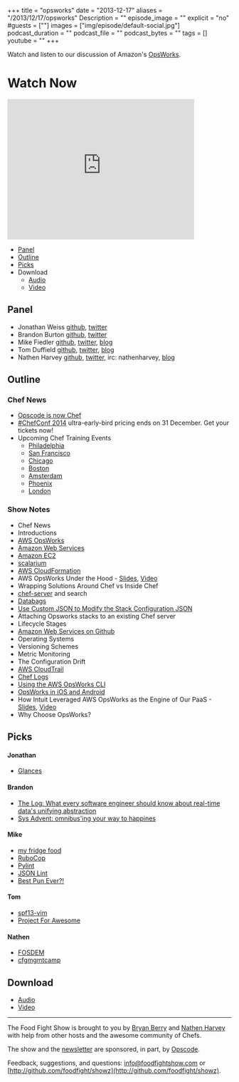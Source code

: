 +++
title = "opsworks"
date = "2013-12-17"
aliases = "/2013/12/17/opsworks"
Description = ""
episode_image = ""
explicit = "no"
#guests = [""]
images = ["img/episode/default-social.jpg"]
podcast_duration = ""
podcast_file = ""
podcast_bytes = ""
tags = []
youtube = ""
+++

Watch and listen to our discussion of Amazon's [OpsWorks](http://aws.amazon.com/opsworks/).


# Watch Now

<iframe width="420" height="315" src="http://www.youtube.com/embed/cJjvLZXpOxg" frameborder="0" allowfullscreen></iframe>

* [Panel](http://foodfightshow.org/2013/12/opsworks.html#panel)
* [Outline](http://foodfightshow.org/2013/12/opsworks.html#outline)
* [Picks](http://foodfightshow.org/2013/12/opsworks.html#picks)
* Download
  * [Audio](http://traffic.libsyn.com/foodfight/FoodFightShow-70-OpsWorks.mp3)
  * [Video](http://youtu.be/cJjvLZXpOxg)

Panel<a name="panel"></a>
-----

* Jonathan Weiss [github](https://github.com/jweiss), [twitter](https://twitter.com/jweiss)
* Brandon Burton [github](http://github.com/solarce), [twitter](https://twitter.com/solarce)
* Mike Fiedler [github](http://github.com/miketheman), [twitter](http://twitter.com/mikefiedler), [blog](http://www.miketheman.net)
* Tom Duffield [github](http://github.com/tduffield), [twitter](http://twitter.com/tomduffield), [blog](http://tomduffield.com)
* Nathen Harvey [github](http://github.com/nathenharvey), [twitter](http://twitter.com/nathenharvey), irc: nathenharvey, [blog](http://nathenharvey.com)

<!-- more -->

Outline<a name="outline"></a>
-------

### Chef News

* [Opscode is now Chef](http://www.getchef.com/blog/2013/12/09/chef-the-company-formerly-known-as-opscode/)
* [#ChefConf 2014](http://chefconf.com) ultra-early-bird pricing ends on 31 December.  Get your tickets now!
* Upcoming Chef Training Events
  * [Philadelphia](http://www.getchef.com/blog/event/2-day-chef-fundamentals-philadelphia-area/)
  * [San Francisco](http://www.getchef.com/blog/event/2-day-chef-fundamentals-san-francisco-4/)
  * [Chicago](http://www.getchef.com/blog/event/2-day-chef-fundamentals-chicago-2/)
  * [Boston](http://www.getchef.com/blog/event/2-day-chef-fundamentals-boston-area/)
  * [Amsterdam](http://www.getchef.com/blog/event/2-day-chef-fundamentals-amsterdam/)
  * [Phoenix](http://www.getchef.com/blog/event/2-day-chef-fundamentals-phoenix/)
  * [London](http://www.getchef.com/blog/event/2-day-chef-fundamentals-london/)

### Show Notes

* Chef News
* Introductions
* [AWS OpsWorks](http://aws.amazon.com/opsworks/)
* [Amazon Web Services](http://aws.amazon.com/)
* [Amazon EC2](http://aws.amazon.com/ec2/)
* [scalarium](https://github.com/scalarium)
* [AWS CloudFormation](http://aws.amazon.com/cloudformation/)
* AWS OpsWorks Under the Hood - [Slides](http://www.slideshare.net/AmazonWebServices/aws-opsworks-under-the-hood-dmg304-aws-reinvent-2013), [Video](http://www.youtube.com/watch?v=913oT6xV-Qk)
* Wrapping Solutions Around Chef vs Inside Chef
* [chef-server](https://github.com/opscode-cookbooks/chef-server) and search
* [Databags](http://docs.opscode.com/essentials_data_bags.html)
* [Use Custom JSON to Modify the Stack Configuration JSON](http://docs.aws.amazon.com/opsworks/latest/userguide/workingstacks-json.html)
* Attaching Opsworks stacks to an existing Chef server
* Lifecycle Stages
* [Amazon Web Services on Github](https://github.com/amazonwebservices)
* Operating Systems
* Versioning Schemes
* Metric Monitoring
* The Configuration Drift
* [AWS CloudTrail](http://aws.amazon.com/cloudtrail/faqs/)
* [Chef Logs](http://docs.aws.amazon.com/opsworks/latest/userguide/troubleshoot-debug-log.html)
* [Using the AWS OpsWorks CLI](http://docs.aws.amazon.com/opsworks/latest/userguide/cli-examples.html)
* [OpsWorks in iOS and Android](https://twitter.com/jeffbarr/status/413398665219149824)
* How Intuit Leveraged AWS OpsWorks as the Engine of Our PaaS - [Slides](http://www.slideshare.net/AmazonWebServices/how-intuit-leveraged-aws-opsworks-as-the-engine-of-our-paas-dmg305-aws-reinvent-2013), [Video](http://www.youtube.com/watch?v=fZ8HmekZabo)
* Why Choose OpsWorks?

Picks<a name="picks"></a>
-----
#### Jonathan

* [Glances](http://nicolargo.github.io/glances/)

#### Brandon

* [The Log: What every software engineer should know about real-time data's unifying abstraction](http://engineering.linkedin.com/distributed-systems/log-what-every-software-engineer-should-know-about-real-time-datas-unifying)
* [Sys Advent:  omnibus'ing your way to happines](http://sysadvent.blogspot.com/2013/12/day-16-omnibusing-your-way-to-happiness.html)

#### Mike

* [my fridge food](http://myfridgefood.com/)
* [RuboCop](https://github.com/bbatsov/rubocop)
* [Pylint](http://www.pylint.org/)
* [JSON Lint](https://github.com/zaach/jsonlint)
* [Best Pun Ever?!](https://twitter.com/wizonesolutions/status/413364827143540736)

#### Tom

* [spf13-vim](http://vim.spf13.com/)
* [Project For Awesome](http://www.projectforawesome.com/)

#### Nathen

* [FOSDEM](https://fosdem.org/)
* [cfgmgmtcamp](http://cfgmgmtcamp.eu/)  

Download
--------
* [Audio](http://traffic.libsyn.com/foodfight/FoodFightShow-70-OpsWorks.mp3)
* [Video](http://youtu.be/cJjvLZXpOxg)

<hr />

The Food Fight Show is brought to you by [Bryan Berry](https://twitter.com/bryanwb) and [Nathen Harvey](https://twitter.com/nathenharvey) with help from other hosts and the awesome community of Chefs.

The show and the [newsletter](http://us6.campaign-archive2.com/home/?u=7d43a288e882a145b7e99c650&id=ad8186466d) are sponsored, in part, by [Opscode](http://www.opscode.com).

Feedback, suggestions, and questions:  [info@foodfightshow.com](mailto:info@foodfightshow.com) or  [http://github.com/foodfight/showz](http://github.com/foodfight/showz).

